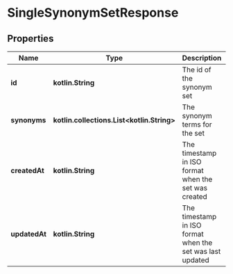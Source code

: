 
# SingleSynonymSetResponse

## Properties
Name | Type | Description | Notes
------------ | ------------- | ------------- | -------------
**id** | **kotlin.String** | The id of the synonym set |  [optional]
**synonyms** | **kotlin.collections.List&lt;kotlin.String&gt;** | The synonym terms for the set |  [optional]
**createdAt** | **kotlin.String** | The timestamp in ISO format when the set was created |  [optional]
**updatedAt** | **kotlin.String** | The timestamp in ISO format when the set was last updated |  [optional]



